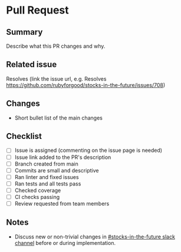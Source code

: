 # Pull Request

## Summary
Describe what this PR changes and why.

## Related issue
Resolves 
(link the issue url, e.g. Resolves https://github.com/rubyforgood/stocks-in-the-future/issues/708)

## Changes
- Short bullet list of the main changes

## Checklist
- [ ] Issue is assigned (commenting on the issue page is needed)
- [ ] Issue link added to the PR's description
- [ ] Branch created from main
- [ ] Commits are small and descriptive
- [ ] Ran linter and fixed issues
- [ ] Ran tests and all tests pass
- [ ] Checked coverage
- [ ] CI checks passing
- [ ] Review requested from team members

## Notes
- Discuss new or non-trivial changes in [#stocks-in-the-future slack channel](https://join.slack.com/t/rubyforgood/shared_invite/zt-2k5ezv241-Ia2Iac3amxDS8CuhOr69ZA) before or during implementation.
